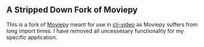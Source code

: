 ## A Stripped Down Fork of Moviepy

This is a fork of [Moviepy](https://github.com/Zulko/moviepy) meant for use in [cli-video](https://github.com/martinsiklosi/cli-video) as Moviepy suffers from long import times.
I have removed all uncessesary functionality for my specific application.